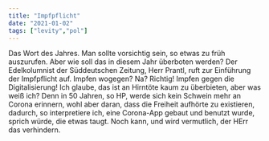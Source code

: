 ```yaml
---
title: "Impfpflicht"
date: "2021-01-02"
tags: ["levity","pol"]
---
```

Das Wort des Jahres. Man sollte vorsichtig sein, so etwas zu früh auszurufen. Aber wie soll das in diesem Jahr überboten werden? Der Edelkolumnist der Süddeutschen Zeitung, Herr Prantl, ruft zur Einführung der Impfpflicht auf. Impfen wogegen? Na? Richtig! Impfen gegen die Digitalisierung! Ich glaube, das ist an Hirntöte kaum zu überbieten, aber was weiß ich?
Denn in 50 Jahren, so HP, werde sich kein Schwein mehr an Corona erinnern, wohl aber daran, dass die Freiheit aufhörte zu existieren, dadurch, so interpretiere ich, eine Corona-App gebaut und benutzt wurde, sprich würde, die etwas taugt. Noch kann, und wird vermutlich, der HErr das verhindern.